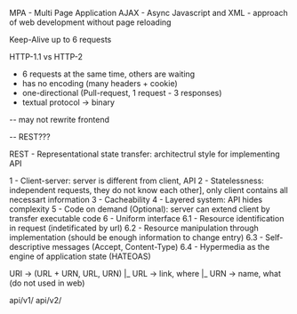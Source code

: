 MPA - Multi Page Application
AJAX - Async Javascript and XML - approach of web development without page reloading

Keep-Alive up to 6 requests

HTTP-1.1 vs HTTP-2
- 6 requests at the same time, others are waiting
- has no encoding (many headers + cookie)
- one-directional (Pull-request, 1 request - 3 responses)
- textual protocol -> binary

--
may not rewrite frontend

--
REST???

REST - Representational state transfer: architectrul style for implementing API

1 - Client-server: server is different from client, API
2 - Statelessness: independent requests, they do not know each other], only client contains all necessart information
3 - Cacheability
4 - Layered system: API hides complexity
5 - Code on demand (Optional): server can extend client by transfer executable code
6 - Uniform interface
  6.1 - Resource identification in request (indetificated by url)
  6.2 - Resource manipulation through implementation (should be enough information to change entry)
  6.3 - Self-descriptive messages (Accept, Content-Type)
  6.4 - Hypermedia as the engine of application state (HATEOAS)

URI -> (URL + URN, URL, URN)
|_ URL -> link, where
|_ URN -> name, what (do not used in web)

api/v1/
api/v2/